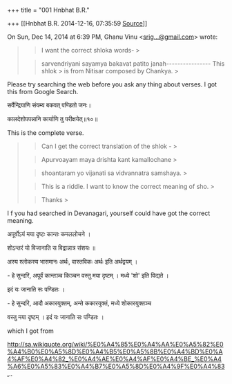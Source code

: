 +++
title = "001 Hnbhat B.R."

+++
[[Hnbhat B.R.	2014-12-16, 07:35:59 [Source](https://groups.google.com/g/samskrita/c/AjAzts558Ao)]]



On Sun, Dec 14, 2014 at 6:39 PM, Ghanu Vinu \<[srig...@gmail.com]()\> wrote:

> 
> > I want the correct shloka words- >
> 
> > sarvendriyani sayamya bakavat patito janah---------------- This shlok > is from Nitisar composed by Chankya. >
> 
> > 
> >   
> > 
> > 
> >   
> > 
> > 



Please try searching the web before you ask any thing about verses. I got this from Google Search.

  

सर्वेन्द्रियाणि संयम्य बकवत् पण्डितो जनः।

कालदेशोपपन्नानि कार्याणि तु परीक्षयेत्॥१०॥  

  

This is the complete verse.



> 
> > 
> > 
> > 
> > Can I get the correct translation of the shlok - >
> 
> > 
> > Apurvoayam maya drishta kant kamallochane >
> 
> > 
> > shoantaram yo vijanati sa vidvannatra samshaya. >
> 
> > 
> > This is a riddle. I want to know the correct meaning of sho. >
> 
> > 
> > Thanks >
> 
> > 
> >   
> > 
> > 

  

I f you had searched in Devanagari, yourself could have got the correct meaning.

  

अपूर्वोऽयं मया दृष्टः कान्तः कमललोचने ।

शोऽन्तरं यो विजानाति स विद्वान्नात्र संशयः ॥

  

अस्य श्लोकस्य भासमानः अर्थः, वास्तविकः अर्थः इति अर्थद्वयम् ।

\- हे सुन्दरि, अपूर्वं कान्तञ्च किञ्चन वस्तु मया दृष्टम् । मध्ये 'शो' इति विद्यते ।

इदं यः जानाति सः पण्डितः ।

\- हे सुन्दरि, आदौ अकारयुक्तम्, अन्ते ककारयुक्तं, मध्ये शोकारयुक्तञ्च

वस्तु मया दृष्टम् । इदं यः जानाति सः पण्डितः ।

  

which I got from

  

<http://sa.wikiquote.org/wiki/%E0%A4%85%E0%A4%AA%E0%A5%82%E0%A4%B0%E0%A5%8D%E0%A4%B5%E0%A5%8B%E0%A4%BD%E0%A4%AF%E0%A4%82_%E0%A4%AE%E0%A4%AF%E0%A4%BE_%E0%A4%A6%E0%A5%83%E0%A4%B7%E0%A5%8D%E0%A4%9F%E0%A4%83.>..  

  

>   

